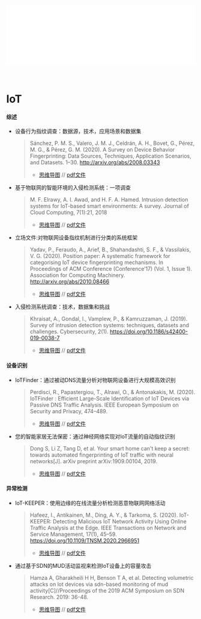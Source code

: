 <div id="navifation" class='headbar'>
    <iframe id='head' align="center" width="100%" height="160" src="IoT_show.html"  frameborder="no" border="0" marginwidth="0" marginheight="px" scrolling="no" ></iframe>
</div>
<style>
    .headbar{text-align:center}
    .iframe{margin:0 auto;}
</style>
<script>
    var oDiv = document.getElementById('head');
    oDiv.style.position = 'fixed'; oDiv.style.top = '0px'; oDiv.style.left = '0px';
    document.title="IoT/loT";
</script>
<br><br>
<!-- ___________________________________________ -->
<!-- ___________________________________________ -->

# IoT

#### 综述

* 设备行为指纹调查：数据源，技术，应用场景和数据集

    >Sánchez, P. M. S., Valero, J. M. J., Celdrán, A. H., Bovet, G., Pérez, M. G., & Pérez, G. M. (2020). A Survey on Device Behavior Fingerprinting: Data Sources, Techniques, Application Scenarios, and Datasets. 1–30. http://arxiv.org/abs/2008.03343
    >- <a href="https://gitmind.cn/app/doc/a52975571" target="_blank">思维导图</a> // <a href="https://pan.cstcloud.cn/s/NrVkpdtLQTM" target="_blank">pdf文件</a>

* 基于物联网的智能环境的入侵检测系统：一项调查
    >M. F. Elrawy, A. I. Awad, and H. F. A. Hamed. Intrusion detection systems for IoT-based smart environments: A survey. Journal of Cloud Computing, 7(1):21, 2018
    >- <a href="https://gitmind.cn/app/doc/d0b975528" target="_blank">思维导图</a> // <a href="https://pan.cstcloud.cn/s/BDLcCxySRJo" target="_blank">pdf文件</a>

* 立场文件:对物联网设备指纹机制进行分类的系统框架
    >Yadav, P., Feraudo, A., Arief, B., Shahandashti, S. F., & Vassilakis, V. G. (2020). Position paper: A systematic framework for categorising IoT device fingerprinting mechanisms. In Proceedings of ACM Conference (Conference’17) (Vol. 1, Issue 1). Association for Computing Machinery. http://arxiv.org/abs/2010.08466
    >- <a href="https://gitmind.cn/app/doc/3cb997418" target="_blank">思维导图</a> // <a href="https://pan.cstcloud.cn/s/gL79FDDQbg" target="_blank">pdf文件</a>

* 入侵检测系统调查：技术，数据集和挑战
    >Khraisat, A., Gondal, I., Vamplew, P., & Kamruzzaman, J. (2019). Survey of intrusion detection systems: techniques, datasets and challenges. Cybersecurity, 2(1). https://doi.org/10.1186/s42400-019-0038-7
    >- <a href="https://gitmind.cn/app/doc/c76998332" target="_blank">思维导图</a> // <a href="https://pan.cstcloud.cn/s/vmzVcjzETEY" target="_blank">pdf文件</a>

#### 设备识别

* IoTFinder：通过被动DNS流量分析对物联网设备进行大规模高效识别
    >Perdisci, R., Papastergiou, T., Alrawi, O., & Antonakakis, M. (2020). IoTFinder : Efficient Large-Scale Identification of IoT Devices via Passive DNS Traffic Analysis. IEEE European Symposium on Security and Privacy, 474–489.
    >- <a href="https://gitmind.cn/app/doc/9f1997330" target="_blank">思维导图</a> // <a href="https://pan.cstcloud.cn/s/ogrOpqcLT2o" target="_blank">pdf文件</a>

* 您的智能家居无法保密：通过神经网络实现对IoT流量的自动指纹识别
    >Dong S, Li Z, Tang D, et al. Your smart home can't keep a secret: towards automated fingerprinting of IoT traffic with neural networks[J]. arXiv preprint arXiv:1909.00104, 2019.
    >- <a href="https://gitmind.cn/app/doc/8401400639" target="_blank">思维导图</a> // <a href="https://pan.cstcloud.cn/s/Ndjgu3LT7k" target="_blank">pdf文件</a>


#### 异常检测

* IoT-KEEPER：使用边缘的在线流量分析检测恶意物联网网络活动
    >Hafeez, I., Antikainen, M., Ding, A. Y., & Tarkoma, S. (2020). IoT-KEEPER: Detecting Malicious IoT Network Activity Using Online Traffic Analysis at the Edge. IEEE Transactions on Network and Service Management, 17(1), 45–59. https://doi.org/10.1109/TNSM.2020.2966951
    >- <a href="https://gitmind.cn/app/doc/676996795" target="_blank">思维导图</a> // <a href="https://pan.cstcloud.cn/s/k7qWt0BBSBM" target="_blank">pdf文件</a>

* 通过基于SDN的MUD活动监视来检测IoT设备上的容量攻击 
    >Hamza A, Gharakheili H H, Benson T A, et al. Detecting volumetric attacks on lot devices via sdn-based monitoring of mud activity[C]//Proceedings of the 2019 ACM Symposium on SDN Research. 2019: 36-48.
    >- <a href="https://gitmind.cn/app/doc/8851408149" target="_blank">思维导图</a> // <a href="https://pan.cstcloud.cn/s/xRoU2qN2QgA" target="_blank">pdf文件</a>
